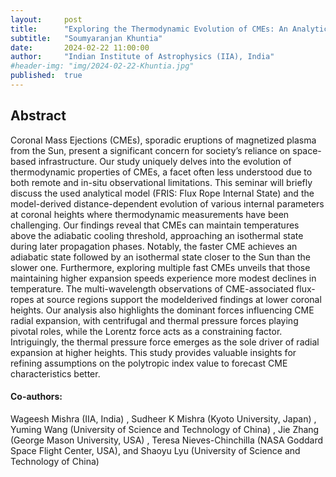 ```yaml
---
layout:     post
title:      "Exploring the Thermodynamic Evolution of CMEs: An Analytical Modeling Approach Using Global Kinematics"
subtitle:   "Soumyaranjan Khuntia"
date:       2024-02-22 11:00:00
author:     "Indian Institute of Astrophysics (IIA), India"
#header-img: "img/2024-02-22-Khuntia.jpg"
published:  true
---
```


## Abstract
Coronal Mass Ejections (CMEs), sporadic eruptions of magnetized plasma from the Sun, present a significant concern for society’s reliance on space-based infrastructure. Our study uniquely delves into the evolution of thermodynamic properties of CMEs, a facet often less understood due to both remote and in-situ observational limitations. This seminar will briefly discuss the used analytical model (FRIS: Flux Rope Internal State) and the model-derived distance-dependent evolution of various internal parameters at coronal heights where thermodynamic measurements have been challenging. Our findings reveal that CMEs can maintain temperatures above the adiabatic cooling threshold, approaching an isothermal state during later propagation phases. Notably, the faster CME achieves an adiabatic state followed by an isothermal state closer to the Sun than the slower one. Furthermore, exploring multiple fast CMEs unveils that those maintaining higher expansion speeds experience more modest declines in temperature. The multi-wavelength observations of CME-associated flux-ropes at source regions support the modelderived findings at lower coronal heights. Our analysis also highlights the dominant forces influencing CME radial expansion, with centrifugal and thermal pressure forces playing pivotal roles, while the Lorentz force acts as a constraining factor. Intriguingly, the thermal pressure force emerges as the sole driver of radial expansion at higher heights. This study provides valuable insights for refining assumptions on the polytropic index value to forecast CME characteristics better.

#### Co-authors: 
Wageesh Mishra (IIA, India) , Sudheer K Mishra (Kyoto University, Japan) , Yuming Wang (University of Science and Technology of China) , Jie Zhang (George Mason University, USA) , Teresa Nieves-Chinchilla (NASA Goddard Space Flight Center, USA), and Shaoyu Lyu (University of Science and Technology of China)
